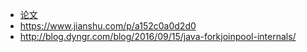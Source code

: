 - [论文](http://gee.cs.oswego.edu/dl/papers/fj.pdf)
- https://www.jianshu.com/p/a152c0a0d2d0
- http://blog.dyngr.com/blog/2016/09/15/java-forkjoinpool-internals/